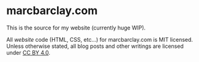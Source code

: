 # marcbarclay.com

This is the source for my website (currently huge WIP).

All _website_ code (HTML, CSS, etc...) for marcbarclay.com is MIT licensed.
Unless otherwise stated, all blog posts and other writings are licensed under [CC BY 4.0](https://creativecommons.org/licenses/by/4.0/).

